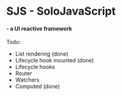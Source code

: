 # SJS - SoloJavaScript

#### - a UI reactive framework


Todo:

- List rendering (done)
- Lifecycle hook mounted (done)
- Lifecycle hooks
- Router
- Watchers
- Computed (done)
